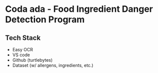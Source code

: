 # Coda ada - Food Ingredient Danger Detection Program

## Tech Stack

- Easy OCR
- VS code
- Github (turtlebytes)
- Dataset (w/ allergens, ingredients, etc.)
